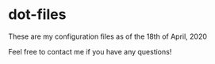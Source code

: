 # dot-files

These are my configuration files as of the 18th of April, 2020

Feel free to contact me if you have any questions!
